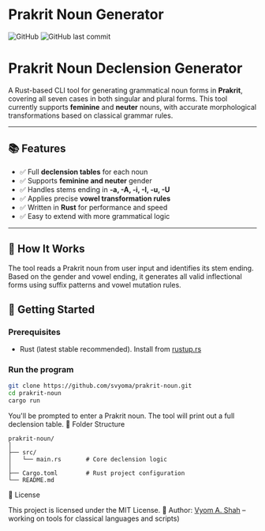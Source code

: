 # Prakrit Noun Generator  
![GitHub](https://img.shields.io/github/license/svyoma/prakrit-verb)            ![GitHub last commit](https://img.shields.io/github/last-commit/svyoma/prakrit-verb)


# Prakrit Noun Declension Generator

A Rust-based CLI tool for generating grammatical noun forms in **Prakrit**, covering all seven cases in both singular and plural forms. This tool currently supports **feminine** and **neuter** nouns, with accurate morphological transformations based on classical grammar rules.

---

## 📚 Features

- ✅ Full **declension tables** for each noun
- ✅ Supports **feminine and neuter** gender
- ✅ Handles stems ending in **-a, -A, -i, -I, -u, -U**
- ✅ Applies precise **vowel transformation rules**
- ✅ Written in **Rust** for performance and speed
- ✅ Easy to extend with more grammatical logic

---

## 🧠 How It Works

The tool reads a Prakrit noun from user input and identifies its stem ending. Based on the gender and vowel ending, it generates all valid inflectional forms using suffix patterns and vowel mutation rules.

## 🚀 Getting Started

### Prerequisites

- Rust (latest stable recommended). Install from [rustup.rs](https://rustup.rs/)

### Run the program

```bash
git clone https://github.com/svyoma/prakrit-noun.git
cd prakrit-noun
cargo run
```

You'll be prompted to enter a Prakrit noun. The tool will print out a full declension table.
📁 Folder Structure
```
prakrit-noun/
│
├── src/
│   └── main.rs       # Core declension logic
│
├── Cargo.toml        # Rust project configuration
└── README.md
```
📝 License

This project is licensed under the MIT License.
👤 Author: [Vyom A. Shah](https://github.com/svyoma) – working on tools for classical languages and scripts)
